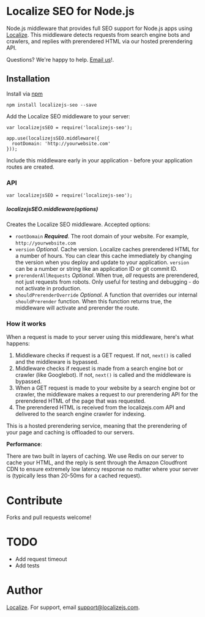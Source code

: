 Localize SEO for Node.js
===============

Node.js middleware that provides full SEO support for Node.js apps using [Localize](https://localizejs.com). This middleware detects requests from search engine bots and crawlers, and replies with prerendered HTML via our hosted prerendering API.

Questions? We're happy to help. [Email us](https://localizejs.com/?modal=misc/support)!.

Installation
----------

Install via [npm](https://www.npmjs.org/package/localizejs-seo)

    npm install localizejs-seo --save
    

Add the Localize SEO middleware to your server:

    var localizejsSEO = require('localizejs-seo');
    
    app.use(localizejsSEO.middleware({
      rootDomain: 'http://yourwebsite.com'
    }));

Include this middleware early in your application - before your application routes are created.

### API
    var localizejsSEO = require('localizejs-seo');
##### localizejsSEO.middleware(options)

Creates the Localize SEO middleware. Accepted options:
 
* `rootDomain` ***Required***. The root domain of your website. For example, `http://yourwebsite.com`
* `version` *Optional*. Cache version. Localize caches prerendered HTML for a number of hours. You can clear this cache immediately by changing the version when you deploy and update to your application. `version` can be a number or string like an application ID or git commit ID.  
* `prerenderAllRequests` *Optional*. When true, *all* requests are prerendered, not just requests from robots. Only useful for testing and debugging - do not activate in production.
* `shouldPrerenderOverride` *Optional*. A function that overrides our internal `shouldPrerender` function. When this function returns true, the middleware will activate and prerender the route.


### How it works

When a request is made to your server using this middleware, here's what happens:

1. Middleware checks if request is a GET request. If not, `next()` is called and the middleware is bypassed.
2. Middleware checks if request is made from a search engine bot or crawler (like Googlebot). If not, `next()` is called and the middleware is bypassed.
3. When a GET request is made to your website by a search engine bot or crawler, the middleware makes a request to our prerendering API for the prerendered HTML of the page that was requested. 
4. The prerendered HTML is received from the localizejs.com API and delivered to the search engine crawler for indexing.

This is a hosted prerendering service, meaning that the prerendering of your page and caching is offloaded to our servers.

**Performance**:

There are two built in layers of caching. We use Redis on our server to cache your HTML, and the reply is sent through the Amazon Cloudfront CDN to ensure extremely low latency response no matter where your server is (typically less than 20-50ms for a cached request).


# Contribute

Forks and pull requests welcome!

# TODO
* Add request timeout
* Add tests

# Author

[Localize](https://localizejs.com). For support, email [support@localizejs.com](mailto:support@localizejs.com).
